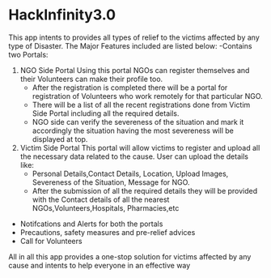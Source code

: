 # HackInfinity3.0

This app intents to provides all types of relief to the victims affected by any type of Disaster.
The Major Features included are listed below:
  -Contains two Portals:
  1. NGO Side Portal
     Using this portal NGOs can register themselves and their Volunteers can make their profile too.
     - After the registration is completed there will be a portal for registration of Volunteers who work remotely for that particular NGO.
     - There will be a list of all the recent registrations done from Victim Side Portal including all the required details.
     - NGO side can verify the severeness of the situation and mark it accordingly the situation having the most severeness will be displayed at top.
  2. Victim Side Portal
     This portal will allow victims to register and upload all the necessary data related to the cause.
     User can upload the details like:
      - Personal Details,Contact Details, Location, Upload Images, Severeness of the Situation, Message for NGO.
      - After the submission of all the required details they will be provided with the Contact details of all the nearest NGOs,Volunteers,Hospitals,
       Pharmacies,etc
  - Notifcations and Alerts for both the portals
  - Precautions, safety measures and pre-relief advices
  - Call for Volunteers
  
All in all this app provides a one-stop solution for victims affected by any cause and intents to help everyone in an effective way
  
